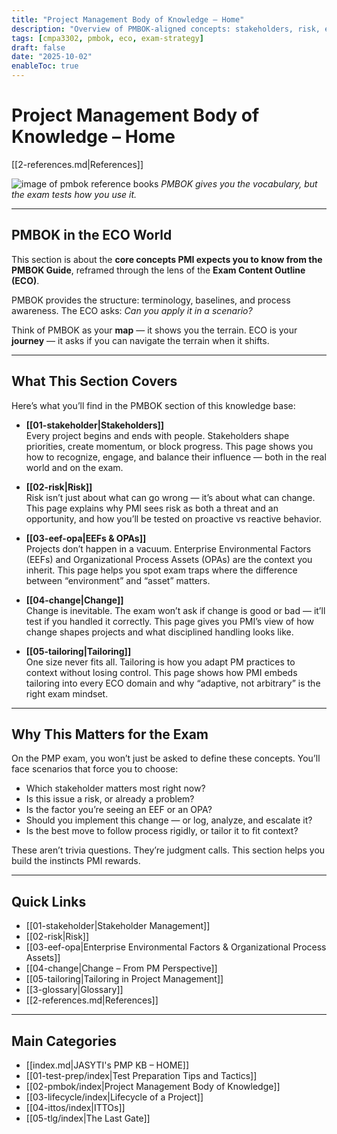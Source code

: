 ```yaml
---
title: "Project Management Body of Knowledge – Home"
description: "Overview of PMBOK-aligned concepts: stakeholders, risk, environment, change, and tailoring — framed for the ECO and exam prep."
tags: [cmpa3302, pmbok, eco, exam-strategy]
draft: false
date: "2025-10-02"
enableToc: true
---
```


# Project Management Body of Knowledge – Home  
[[2-references.md|References]]  

![image of pmbok reference books](pmbok.png) 
*PMBOK gives you the vocabulary, but the exam tests how you use it.*  

---

## PMBOK in the ECO World  

This section is about the **core concepts PMI expects you to know from the PMBOK Guide**, reframed through the lens of the **Exam Content Outline (ECO)**.  

PMBOK provides the structure: terminology, baselines, and process awareness. The ECO asks: *Can you apply it in a scenario?*  

Think of PMBOK as your **map** — it shows you the terrain. ECO is your **journey** — it asks if you can navigate the terrain when it shifts.  

---

## What This Section Covers  

Here’s what you’ll find in the PMBOK section of this knowledge base:  

- **[[01-stakeholder|Stakeholders]]**  
  Every project begins and ends with people. Stakeholders shape priorities, create momentum, or block progress. This page shows you how to recognize, engage, and balance their influence — both in the real world and on the exam.  

- **[[02-risk|Risk]]**  
  Risk isn’t just about what can go wrong — it’s about what can change. This page explains why PMI sees risk as both a threat and an opportunity, and how you’ll be tested on proactive vs reactive behavior.  

- **[[03-eef-opa|EEFs & OPAs]]**  
  Projects don’t happen in a vacuum. Enterprise Environmental Factors (EEFs) and Organizational Process Assets (OPAs) are the context you inherit. This page helps you spot exam traps where the difference between “environment” and “asset” matters.  

- **[[04-change|Change]]**  
  Change is inevitable. The exam won’t ask if change is good or bad — it’ll test if you handled it correctly. This page gives you PMI’s view of how change shapes projects and what disciplined handling looks like.  

- **[[05-tailoring|Tailoring]]**  
  One size never fits all. Tailoring is how you adapt PM practices to context without losing control. This page shows how PMI embeds tailoring into every ECO domain and why “adaptive, not arbitrary” is the right exam mindset.  

---

## Why This Matters for the Exam  

On the PMP exam, you won’t just be asked to define these concepts. You’ll face scenarios that force you to choose:  
- Which stakeholder matters most right now?  
- Is this issue a risk, or already a problem?  
- Is the factor you’re seeing an EEF or an OPA?  
- Should you implement this change — or log, analyze, and escalate it?  
- Is the best move to follow process rigidly, or tailor it to fit context?  

These aren’t trivia questions. They’re judgment calls. This section helps you build the instincts PMI rewards.  

---

## Quick Links  

- [[01-stakeholder|Stakeholder Management]]  
- [[02-risk|Risk]]  
- [[03-eef-opa|Enterprise Environmental Factors & Organizational Process Assets]]  
- [[04-change|Change – From PM Perspective]]  
- [[05-tailoring|Tailoring in Project Management]]  
- [[3-glossary|Glossary]]  
- [[2-references.md|References]]  

---

## Main Categories  

- [[index.md|JASYTI's PMP KB – HOME]]  
- [[01-test-prep/index|Test Preparation Tips and Tactics]]  
- [[02-pmbok/index|Project Management Body of Knowledge]]  
- [[03-lifecycle/index|Lifecycle of a Project]]  
- [[04-ittos/index|ITTOs]]  
- [[05-tlg/index|The Last Gate]]  
